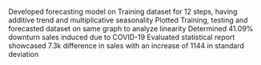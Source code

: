 Developed forecasting model on Training dataset for 12 steps, having additive trend and multiplicative seasonality
Plotted Training, testing and forecasted dataset on same graph to analyze linearity
Determined 41.09% downturn sales induced due to COVID-19 
Evaluated statistical report showcased 7.3k difference in sales with an increase of 1144 in standard deviation
